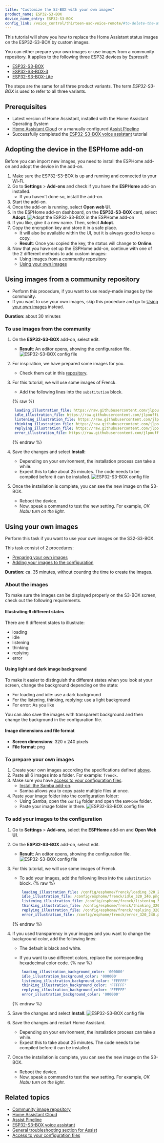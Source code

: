 ```yaml
---
title: "Customize the S3-BOX with your own images"
product_name: ESP32-S3-BOX
device_name_entry: ESP32-S3-BOX
config_link: /voice_control/thirteen-usd-voice-remote/#to-delete-the-atom-echo-configuration-from-esphome
---
```


This tutorial will show you how to replace the Home Assistant status images on the ESP32-S3-BOX by custom images. 

You can either prepare your own images or use images from a community repository.
It applies to the following three ESP32 devices by Espressif:

- [ESP32-S3-BOX](https://www.espressif.com/en/news/ESP32-S3-BOX_video)
- [ESP32-S3-BOX-3](https://www.espressif.com/en/news/ESP32-S3-BOX-3)
- [ESP32-S3-BOX-Lite](https://www.espressif.com/en/news/ESP32-S3-BOX_video)

The steps are the same for all three product variants. The term *ESP32-S3-BOX* is used to refer to all three variants.

## Prerequisites

- Latest version of Home Assistant, installed with the Home Assistant Operating System
- [Home Assistant Cloud](https://www.nabucasa.com) or a manually configured [Assist Pipeline](/voice_control/voice_remote_local_assistant)
- Successfully completed the [ESP32-S3-BOX voice assistant](/voice_control/s3_box_voice_assistant/) tutorial

## Adopting the device in the ESPHome add-on

Before you can import new images, you need to install the ESPHome add-on and adopt the device in the add-on.

1. Make sure the ESP32-S3-BOX is up and running and connected to your Wi-Fi.
2. Go to **Settings** > **Add-ons** and check if you have the **ESPHome** add-on installed.
   - If you haven't done so, install the add-on.
3. Start the add-on.
4. Once the add-on is running, select **Open web UI**.
5. In the ESPHome add-on dashboard, on the **ESP32-S3-BOX** card, select **Adopt**.
   ![Adopt the ESP32-S3-BOX in the ESPHome add-on](/images/assist/esp32-adopt-s3.png)
6. If you like, give it a new name. Then, select **Adopt**.
7. Copy the encryption key and store it in a safe place.
   - It will also be available within the UI, but it is always good to keep a copy.
   - **Result**: Once you copied the key, the status will change to **Online**.
8. Now that you have set up the ESPHome add-on, continue with one of the 2 different methods to add custom images:
   - [Using images from a community repository](#using-images-from-a-community-repository)
   - [Using your own images](#using-your-own-images)

## Using images from a community repository

- Perform this procedure, if you want to use ready-made images by the community.
- If you want to use your own images, skip this procedure and go to [Using your own images](#using-your-own-images) instead.

**Duration**: about 30 minutes

### To use images from the community

1. On the **ESP32-S3-BOX** add-on, select edit.
   - **Result**: An editor opens, showing the configuration file.
   ![ESP32-S3-BOX config file](/images/assist/esp32-adopt-s3-01.png)
2. For inspiration, we have prepared some images for you.
   - Check them out in this [repository](https://github.com/jlpouffier/home-assistant-s3-box-community-illustrations/tree/main).
3. For this tutorial, we will use some images of Frenck.
   - Add the following lines into the `substitution` block.

   {% raw %}

     ```yaml
      loading_illustration_file: https://raw.githubusercontent.com/jlpouffier/home-assistant-s3-box-community-illustrations/main/frenck/illustrations/loading_320_240.png
      idle_illustration_file: https://raw.githubusercontent.com/jlpouffier/home-assistant-s3-box-community-illustrations/main/frenck/illustrations/idle_320_240.png
      listening_illustration_file: https://raw.githubusercontent.com/jlpouffier/home-assistant-s3-box-community-illustrations/main/frenck/illustrations/listening_320_240.png
      thinking_illustration_file: https://raw.githubusercontent.com/jlpouffier/home-assistant-s3-box-community-illustrations/main/frenck/illustrations/thinking_320_240.png
      replying_illustration_file: https://raw.githubusercontent.com/jlpouffier/home-assistant-s3-box-community-illustrations/main/frenck/illustrations/replying_320_240.png
      error_illustration_file: https://raw.githubusercontent.com/jlpouffier/home-assistant-s3-box-community-illustrations/main/frenck/illustrations/error_320_240.png
    ```

   {% endraw %}
   
4. Save the changes and select **Install**:
   - Depending on your environment, the installation process can take a while.
   - Expect this to take about 25 minutes. The code needs to be compiled before it can be installed.
![ESP32-S3-BOX config file](/images/assist/esp32-s3-config-05.png)
   
5. Once the installation is complete, you can see the new image on the S3-BOX.
   - Reboot the device.
   - Now, speak a command to test the new setting. For example, *OK Nabu turn on the light*.

## Using your own images

Perform this task if you want to use your own images on the S32-S3-BOX.

This task consist of 2 procedures:

- [Preparing your own images](#to-prepare-your-own-images)
- [Adding your images to the configuration](#to-add-your-images-to-the-configuration)
  
**Duration**: ca. 35 minutes, without counting the time to create the images.

### About the images

To make sure the images can be displayed properly on the S3-BOX screen, check out the following requirements.

#### Illustrating 6 different states

There are 6 different states to illustrate:

- loading
- idle
- listening
- thinking
- replying
- error

#### Using light and dark image background

To make it easier to distinguish the different states when you look at your screen, change the background depending on the state:

- For loading and idle: use a dark background
- For the listening, thinking, replying: use a light background
- For error: As you like
  
You can also save the images with transparent background and then change the background in the configuration file.

#### Image dimensions and file format

- **Screen dimensions**: 320 x 240 pixels
- **File format**: png

### To prepare your own images

1. Create your own images according the specifications defined [above](#about-the-images).
2. Paste all 6 images into a folder. For example: `frenck`.
3. Make sure you have [access to your configuration files](/common-tasks/os/#configuring-access-to-files).
   - [Install the Samba add-on](/common-tasks/os/#installing-and-using-the-samba-add-on).
   - Samba allows you to copy paste multiple files at once.
4. Paste your image folder into the configuration folder:
   - Using Samba, open the `config` folder and open the `ESPHome` folder.
   - Paste your image folder in there.
   ![ESP32-S3-BOX config file](/images/assist/s32-s3-add-image-folder.png)

### To add your images to the configuration

1. Go to **Settings** > **Add-ons**, select the **ESPHome** add-on and **Open Web UI**.
2. On the **ESP32-S3-BOX** add-on, select edit.
   - **Result**: An editor opens, showing the configuration file.
   ![ESP32-S3-BOX config file](/images/assist/esp32-adopt-s3-01.png)

3. For this tutorial, we will use some images of Frenck.
   - To add your images, add the following lines into the `substitution` block.
    {% raw %}

     ```yaml
      loading_illustration_file: /config/esphome/frenck/loading_320_240.png
      idle_illustration_file: /config/esphome/frenck/idle_320_240.png
      listening_illustration_file: /config/esphome/frenck/listening_320_240.png
      thinking_illustration_file: /config/esphome/frenck/thinking_320_240.png
      replying_illustration_file: /config/esphome/frenck/replying_320_240.png
      error_illustration_file: /config/esphome/frenck/error_320_240.png
      ```

    {% endraw %}

4. If you used transparency in your images and you want to change the background color, add the following lines:
   - The default is black and white.
   - If you want to use different colors, replace the corresponding hexadecimal color code.
     {% raw %}

     ```yaml
      loading_illustration_background_color: '000000'
      idle_illustration_background_color: '000000'
      listening_illustration_background_color: 'FFFFFF'
      thinking_illustration_background_color: 'FFFFFF'
      replying_illustration_background_color: 'FFFFFF'
      error_illustration_background_color: '000000'
      ```

   {% endraw %}
5. Save the changes and select **Install**.
   ![ESP32-S3-BOX config file](/images/assist/s32-s3-add-image-config-02.png)
6. Save the changes and restart Home Assistant.
   - Depending on your environment, the installation process can take a while.
   - Expect this to take about 25 minutes. The code needs to be compiled before it can be installed.
7. Once the installation is complete, you can see the new image on the S3-BOX.
   - Reboot the device.
   - Now, speak a command to test the new setting. For example, *OK Nabu turn on the light*.

## Related topics

- [Community image repository](https://github.com/jlpouffier/home-assistant-s3-box-community-illustrations/tree/main)
- [Home Assistant Cloud](https://www.nabucasa.com)
- [Assist Pipeline](/voice_control/voice_remote_local_assistant)
- [ESP32-S3-BOX voice assistant](/voice_control/s3_box_voice_assistant/)
- [General troubleshooting section for Assist](/voice_control/troubleshooting/)
- [Access to your configuration files](/common-tasks/os/#configuring-access-to-files)
